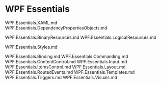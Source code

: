 
# WPF Essentials

WPF.Essentials.XAML.md
WPF.Essentials.DependencyPropertiesObjects.md

WPF.Essentials.BinaryResources.md
WPF.Essentials.LogicalResources.md

WPF.Essentials.Styles.md

WPF.Essentials.Binding.md
WPF.Essentials.Commanding.md
WPF.Essentials.ContentControl.md
WPF.Essentials.Input.md
WPF.Essentials.ItemsControl.md
WPF.Essentials.Layout.md
WPF.Essentials.RoutedEvents.md
WPF.Essentials.Templates.md
WPF.Essentials.Triggers.md
WPF.Essentials.Visuals.md
